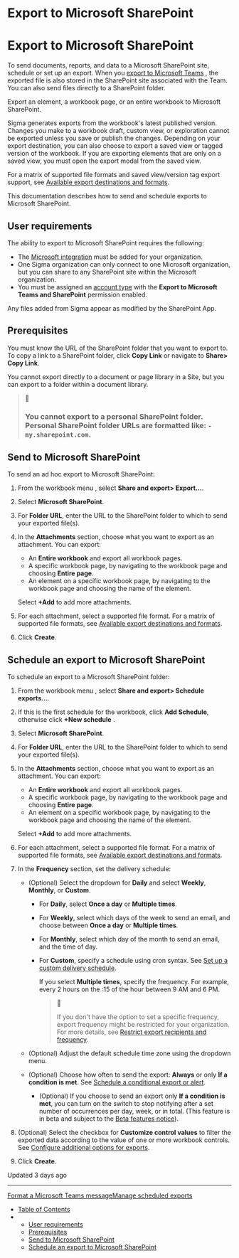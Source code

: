 # Export to Microsoft SharePoint

# Export to Microsoft SharePoint

To send documents, reports, and data to a Microsoft SharePoint site, schedule or set up an export. When you [export to Microsoft Teams](/docs/export-to-microsoft-teams) , the exported file is also stored in the SharePoint site associated with the Team. You can also send files directly to a SharePoint folder.

Export an element, a workbook page, or an entire workbook to Microsoft SharePoint.

Sigma generates exports from the workbook's latest published version. Changes you make to a workbook draft, custom view, or exploration cannot be exported unless you save or publish the changes. Depending on your export destination, you can also choose to export a saved view or tagged version of the workbook. If you are exporting elements that are only on a saved view, you must open the export modal from the saved view.

For a matrix of supported file formats and saved view/version tag export support, see [Available export destinations and formats](/docs/send-or-schedule-workbook-exports#available-export-destinations-and-formats).

This documentation describes how to send and schedule exports to Microsoft SharePoint.

## User requirements

The ability to export to Microsoft SharePoint requires the following:

* The [Microsoft integration](/docs/manage-microsoft-integration) must be added for your organization.
* One Sigma organization can only connect to one Microsoft organization, but you can share to any SharePoint site within the Microsoft organization.
* You must be assigned an [account type](/docs/license-and-account-type-overview) with the **Export to Microsoft Teams and SharePoint** permission enabled.

Any files added from Sigma appear as modified by the SharePoint App.

## Prerequisites

You must know the URL of the SharePoint folder that you want to export to. To copy a link to a SharePoint folder, click **Copy Link** or navigate to **Share> Copy Link**.

You cannot export directly to a document or page library in a Site, but you can export to a folder within a document library.

> 🚩
>
> ### You cannot export to a personal SharePoint folder. Personal SharePoint folder URLs are formatted like: `-my.sharepoint.com`.

## Send to Microsoft SharePoint

To send an ad hoc export to Microsoft SharePoint:

1. From the workbook menu , select **Share and export> Export...**.
2. Select **Microsoft SharePoint**.
3. For **Folder URL**, enter the URL to the SharePoint folder to which to send your exported file(s).
4. In the **Attachments** section, choose what you want to export as an attachment. You can export:

   * An **Entire workbook** and export all workbook pages.
   * A specific workbook page, by navigating to the workbook page and choosing **Entire page**.
   * An element on a specific workbook page, by navigating to the workbook page and choosing the name of the element.

   Select **+Add** to add more attachments.
5. For each attachment, select a supported file format. For a matrix of supported file formats, see [Available export destinations and formats](/docs/send-or-schedule-workbook-exports#available-export-destinations-and-formats).
6. Click **Create**.

## Schedule an export to Microsoft SharePoint

To schedule an export to a Microsoft SharePoint folder:

1. From the workbook menu , select **Share and export> Schedule exports…**.
2. If this is the first schedule for the workbook, click **Add Schedule**, otherwise click **+New schedule** .
3. Select **Microsoft SharePoint**.
4. For **Folder URL**, enter the URL to the SharePoint folder to which to send your exported file(s).
5. In the **Attachments** section, choose what you want to export as an attachment. You can export:

   * An **Entire workbook** and export all workbook pages.
   * A specific workbook page, by navigating to the workbook page and choosing **Entire page**.
   * An element on a specific workbook page, by navigating to the workbook page and choosing the name of the element.

   Select **+Add** to add more attachments.
6. For each attachment, select a supported file format. For a matrix of supported file formats, see [Available export destinations and formats](/docs/send-or-schedule-workbook-exports#available-export-destinations-and-formats).
7. In the **Frequency** section, set the delivery schedule:

   * (Optional) Select the dropdown for **Daily** and select **Weekly**, **Monthly**, or **Custom**.

     + For **Daily**, select **Once a day** or **Multiple times**.
     + For **Weekly**, select which days of the week to send an email, and choose between **Once a day** or **Multiple times**.
     + For **Monthly**, select which day of the month to send an email, and the time of day.
     + For **Custom**, specify a schedule using cron syntax. See [Set up a custom delivery schedule](/docs/configure-additional-options-for-exports#set-up-a-custom-delivery-schedule).

       If you select **Multiple times**, specify the frequency. For example, every 2 hours on the :15 of the hour between 9 AM and 6 PM.

       > 📘
       >
       > If you don't have the option to set a specific frequency, export frequency might be restricted for your organization. For more details, see [Restrict export recipients and frequency](/docs/restrict-export-recipients).
   * (Optional) Adjust the default schedule time zone using the dropdown menu.
   * (Optional) Choose how often to send the export: **Always** or only **If a condition is met**. See [Schedule a conditional export or alert](/docs/schedule-a-conditional-export-or-alert).

     + (Optional) If you choose to send an export only **If a condition is met**, you can turn on the switch to stop notifying after a set number of occurrences per day, week, or in total. (This feature is in beta and subject to the [Beta features notice](/docs/sigma-product-releases#beta-features)).
8. (Optional) Select the checkbox for **Customize control values** to filter the exported data according to the value of one or more workbook controls. See [Configure additional options for exports](/docs/configure-additional-options-for-exports).
9. Click **Create**.

Updated 3 days ago

---

[Format a Microsoft Teams message](/docs/format-a-microsoft-teams-message)[Manage scheduled exports](/docs/manage-exports)

* [Table of Contents](#)
* + [User requirements](#user-requirements)
  + [Prerequisites](#prerequisites)
  + [Send to Microsoft SharePoint](#send-to-microsoft-sharepoint)
  + [Schedule an export to Microsoft SharePoint](#schedule-an-export-to-microsoft-sharepoint)